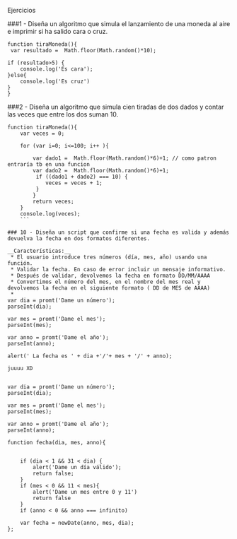 Ejercicios

###1 - Diseña un algoritmo que simula el lanzamiento de una moneda al aire e imprimir si ha salido cara o cruz.

 ```
 function tiraMoneda(){
  var resultado =  Math.floor(Math.random()*10);

 if (resultado>5) {
     console.log('Es cara');
 }else{
     console.log('Es cruz')
 }
}
```
###2 - Diseña un algoritmo que simula cien tiradas de dos dados y contar las veces que entre los dos suman 10.

```
function tiraMoneda(){
    var veces = 0;

    for (var i=0; i<=100; i++ ){

        var dado1 =  Math.floor(Math.random()*6)+1; // como patron entraría tb en una funcion
        var dado2 =  Math.floor(Math.random()*6)+1;
         if ((dado1 + dado2) === 10) {
            veces = veces + 1;
         }
        }
        return veces;
    }
    console.log(veces);
    ```

### 10 - Diseña un script que confirme si una fecha es valida y además devuelva la fecha en dos formatos diferentes.

__Características:__
 * El usuario introduce tres números (día, mes, año) usando una función.
 * Validar la fecha. En caso de error incluir un mensaje informativo.
 * Después de validar, devolvemos la fecha en formato DD/MM/AAAA
 * Convertimos el número del mes, en el nombre del mes real y devolvemos la fecha en el siguiente formato ( DD de MES de AAAA)
 *
var dia = promt('Dame un número');
parseInt(dia);

var mes = promt('Dame el mes');
parseInt(mes);

var anno = promt('Dame el año');
parseInt(anno);

alert(' La fecha es ' + dia +'/'+ mes + '/' + anno);

juuuu XD


var dia = promt('Dame un número');
parseInt(dia);

var mes = promt('Dame el mes');
parseInt(mes);

var anno = promt('Dame el año');
parseInt(anno);

function fecha(dia, mes, anno){


    if (dia < 1 && 31 < dia) {
        alert('Dame un día válido');
        return false;
    }
    if (mes < 0 && 11 < mes){
        alert('Dame un mes entre 0 y 11')
        return false
    }
    if (anno < 0 && anno === infinito)

    var fecha = newDate(anno, mes, dia);
};
